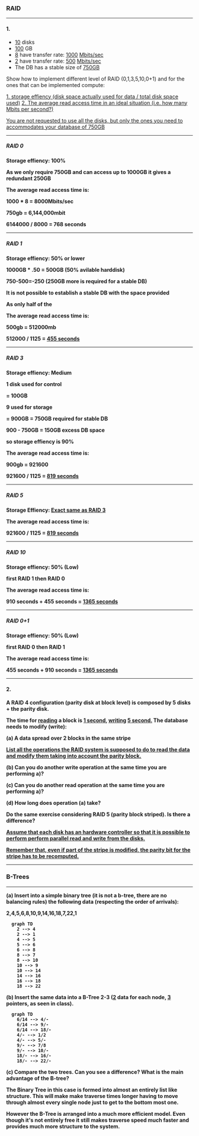 ### RAID
---
#### 1.
* <u>10</u> disks
* <u>100</u> GB
* <u>8</u> have transfer rate: <u>1000</u> <u>Mbits/sec</u>
* <u>2</u> have transfer rate: <u>500</u> <u>Mbits/sec</u>
* The DB has a stable size of <u>750GB</u>

Show how to implement different level of RAID (0,1,3,5,10,0+1)
and for the ones that can be implemented compute:

<u>1. storage effiency (disk space actually used for data / total disk space used)</u>
<u>2. The average read access time in an ideal situation (i.e. how many Mbits per second?)</u>

<u>You are not requested to use all the disks, but only the ones
you need to accommodates your database of 750GB</u>

---

##### RAID 0

<b>Storage effiency: 100%

As we only require 750GB and can access up to 1000GB it gives a redundant 250GB

<b>The average read access time is:

1000 * 8 = 8000Mbits/sec

750gb = 6,144,000mbit

6144000 / 8000 = 768 seconds

---

##### RAID 1

<b>Storage effiency: 50% or lower

1000GB * .50 = 500GB (50% avilable harddisk)

750-500=-250 (250GB more is required for a stable DB)

It is not possible to establish a stable DB with the space provided

As only half of the

<b>The average read access time is:

500gb = 512000mb

512000 / 1125 = <u>455 seconds</u>

---

##### RAID 3

<b>Storage effiency: Medium

1 disk used for control

= 100GB

9 used for storage

= 900GB
= 750GB required for stable DB

900 - 750GB = 150GB excess DB space

so storage effiency is 90%

<b>The average read access time is:

900gb = 921600

921600 / 1125 = <u>819 seconds </u>

---

##### RAID 5

<b>Storage Effiency: <u>Exact same as RAID 3</U>

<b>The average read access time is:

921600 / 1125 = <u>819 seconds </u>

---

##### RAID 10

<b>Storage effiency: 50% (Low)

first RAID 1 then RAID 0

<b>The average read access time is:

910 seconds + 455 seconds = <u>1365 seconds</u>

---

##### RAID 0+1

<b>Storage effiency: 50% (Low)

first RAID 0 then RAID 1

<b>The average read access time is:

455 seconds + 910 seconds = <u>1365 seconds</u>

---
#### 2.
A RAID 4 configuration (parity disk at block level) is composed by 5 disks + the parity disk.

The time for <u>reading</u> a block is <u>1 second</u>, <u>writing</u> <u>5 second.</u>
The database needs to modify (write):

<b>(a) A data spread over 2 blocks in the same stripe</b>

<u>List all the operations the RAID system is supposed to do to read the data and modify them taking into account the parity block.</u>

<b>(b) Can you do another write operation at the same time you are performing a)?</b>

<b>(c) Can you do another read operation at the same time you are performing a)?</b>

<b>(d) How long does operation (a) take?</b>

Do the same exercise considering RAID 5 (parity block striped).
Is there a difference?

<u>Assume that each disk has an hardware controller so that it is possible to perform perform parallel read and write from the disks.</u>

<u>Remember that, even if part of the stripe is modified, the parity bit for the stripe has to be recomputed.</u>

---
### B-Trees
---
<b>(a) Insert into a simple binary tree (it is not a b-tree, there are no balancing rules) the following data (respecting the order of arrivals):</b>

<b>2,4,5,6,8,10,9,14,16,18,7,22,1</b>

```{mermaid}
  graph TD
    2 --> 4
    2 --> 1
    4 --> 5
    5 --> 6
    6 --> 8
    8 --> 7
    8 --> 10
    10 --> 9
    10 --> 14
    14 --> 16
    16 --> 18
    18 --> 22
```

<b>(b) Insert the same data into a B-Tree 2-3 (<u>2</u> data for each node, <u>3</u> pointers, as seen in class).</b>

```{mermaid}
  graph TD
    6/14 --> 4/-
    6/14 --> 9/-
    6/14 --> 18/-
    4/- --> 1/2
    4/- --> 5/-
    9/- --> 7/8
    9/- --> 10/-
    18/- --> 16/-
    18/- --> 22/-
```

<b>(c) Compare the two trees. Can you see a difference? What is the main advantage of the B-tree?</b>

The Binary Tree in this case is formed into almost an entirely list like structure. This will make make traverse times longer having to move through almost every single node just to get to the bottom most one.

However the B-Tree is arranged into a much more efficient model. Even though it's not entirely free it still makes traverse speed much faster and provides much more structure to the system.
